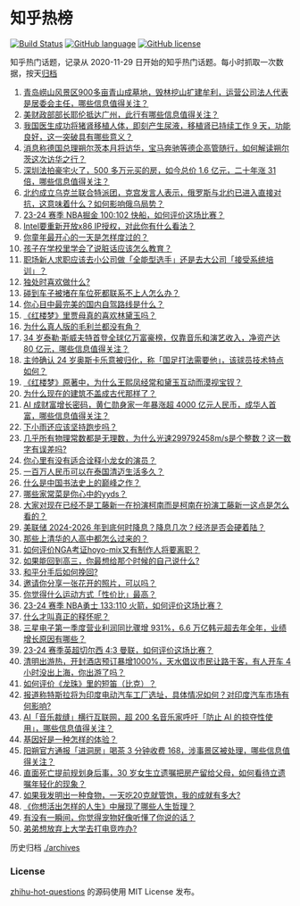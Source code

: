 # 知乎热榜
[![Build Status](https://github.com/ToWeLong/zhihu-hot-questions/workflows/CI/badge.svg)](https://github.com/ToWeLong/zhihu-hot-questions/actions)
[![GitHub language](https://img.shields.io/badge/language-golang-orange.svg)](https://golang.org/)
[![GitHub license](https://img.shields.io/github/license/ToWeLong/zhihu-hot-questions)](https://github.com/ToWeLong/zhihu-hot-questions/blob/main/LICENSE)

知乎热门话题，记录从 2020-11-29 日开始的知乎热门话题。每小时抓取一次数据，按天[归档](./archives)

<!-- BEGIN -->

1. [青岛崂山风景区900多亩青山成墓地，毁林挖山扩建牟利，运营公司法人代表是居委会主任，哪些信息值得关注？](https://www.zhihu.com/question/651719174)
1. [美财政部部长耶伦抵达广州，此行有哪些信息值得关注？](https://www.zhihu.com/question/651677096)
1. [我国医生成功将猪肾移植人体，即刻产生尿液，移植肾已持续工作 9 天，功能良好，这一突破具有哪些意义？](https://www.zhihu.com/question/651719119)
1. [消息称德国总理朔尔茨本月将访华，宝马奔驰等德企高管随行，如何解读朔尔茨这次访华之行？](https://www.zhihu.com/question/651754159)
1. [深圳法拍豪宅火了，500 多万元买的房，如今总价 1.6 亿元，二十年涨 31 倍，哪些信息值得关注？](https://www.zhihu.com/question/651719166)
1. [北约成立乌克兰联合特派团，克宫发言人表示，俄罗斯与北约已进入直接对抗，这意味着什么？如何影响俄乌局势？](https://www.zhihu.com/question/651745417)
1. [23-24 赛季 NBA掘金 100:102 快船，如何评价这场比赛？](https://www.zhihu.com/question/651754193)
1. [Intel要重新开放x86 IP授权，对此你有什么看法？](https://www.zhihu.com/question/651569041)
1. [你童年最开心的一天是怎样度过的？](https://www.zhihu.com/question/651769680)
1. [孩子在学校里学会了说脏话应该怎么教育？](https://www.zhihu.com/question/651654253)
1. [职场新人求职应该去小公司做「全能型选手」还是去大公司「接受系统培训」？](https://www.zhihu.com/question/651207505)
1. [独处时喜欢做什么?](https://www.zhihu.com/question/644813051)
1. [碰到车子被堵在车位死都联系不上人怎么办？](https://www.zhihu.com/question/301689709)
1. [你心目中最完美的国内自驾路线是什么？](https://www.zhihu.com/question/640078900)
1. [《红楼梦》里贾母真的喜欢林黛玉吗？](https://www.zhihu.com/question/29787546)
1. [为什么真人版的毛利兰都没有角？](https://www.zhihu.com/question/286452082)
1. [34 岁泰勒·斯威夫特首登全球亿万富豪榜，仅靠音乐和演艺收入，净资产达 80 亿元，哪些信息值得关注？](https://www.zhihu.com/question/651648178)
1. [主帅确认 24 岁奥斯卡乐意被归化，称「国足打法需要他」，该球员技术特点如何？](https://www.zhihu.com/question/651612781)
1. [《红楼梦》原著中，为什么王熙凤经常和黛玉互动而漠视宝钗？](https://www.zhihu.com/question/499765041)
1. [为什么现在的建筑不盖成古代那样了？](https://www.zhihu.com/question/291956307)
1. [AI 成财富增长密码，黄仁勋身家一年暴涨超 4000 亿元人民币，成华人首富，哪些信息值得关注？](https://www.zhihu.com/question/651719144)
1. [下小雨还应该坚持跑步吗？](https://www.zhihu.com/question/651756978)
1. [几乎所有物理常数都是无理数，为什么光速299792458m/s是个整数？这一数字有误差吗?](https://www.zhihu.com/question/492900436)
1. [你心里有没有适合诠释小龙女的演员？](https://www.zhihu.com/question/282224796)
1. [一百万人民币可以在泰国清迈生活多久？](https://www.zhihu.com/question/634070703)
1. [什么是中国书法史上的巅峰之作？](https://www.zhihu.com/question/313218201)
1. [哪些家常菜是你心中的yyds？](https://www.zhihu.com/question/651725533)
1. [大家对现在已经不是工藤新一在扮演柯南而是柯南在扮演工藤新一这点是怎么看的？](https://www.zhihu.com/question/651450193)
1. [美联储 2024-2026 年到底何时降息？降息几次？经济是否会硬着陆？](https://www.zhihu.com/question/649491848)
1. [那些上清华的人高中都怎么过来的？](https://www.zhihu.com/question/333864283)
1. [如何评价NGA考证hoyo-mix又有制作人将要离职？](https://www.zhihu.com/question/651672960)
1. [如果能回到高三，你最想给那个时候的自己说什么?](https://www.zhihu.com/question/633489774)
1. [和平分手后如何挽回?](https://www.zhihu.com/question/649346286)
1. [邀请你分享一张花开的照片，可以吗？](https://www.zhihu.com/question/651520820)
1. [你觉得什么运动方式「性价比」最高？](https://www.zhihu.com/question/651469058)
1. [23-24 赛季 NBA勇士 133:110 火箭，如何评价这场比赛？](https://www.zhihu.com/question/651745239)
1. [什么才叫真正的释怀呢？](https://www.zhihu.com/question/605017306)
1. [三星电子第一季度营业利润同比骤增 931%，6.6 万亿韩元超去年全年，业绩增长原因有哪些？](https://www.zhihu.com/question/651753860)
1. [23-24 赛季英超切尔西 4:3 曼联，如何评价这场比赛？](https://www.zhihu.com/question/651728576)
1. [清明出游热，开封酒店预订暴增1000%，天水倡议市民让路于客，有人开车 4 小时没出上海，你出游了吗？](https://www.zhihu.com/question/651756478)
1. [如何评价《龙珠》里的短笛（比克）？](https://www.zhihu.com/question/48017998)
1. [报道称特斯拉将为印度电动汽车工厂选址，具体情况如何？对印度汽车市场有何影响?](https://www.zhihu.com/question/651648214)
1. [AI「音乐裁缝」横行互联网，超 200 名音乐家呼吁「防止 AI 的掠夺性使用」，哪些信息值得关注？](https://www.zhihu.com/question/651614363)
1. [基因好是一种怎样的体验？](https://www.zhihu.com/question/47151897)
1. [阳朔官方通报「进洞房」喝茶 3 分钟收费 168，涉事景区被处理，哪些信息值得关注？](https://www.zhihu.com/question/651648193)
1. [直面死亡提前规划身后事，30 岁女生立遗嘱把房产留给父母，如何看待立遗嘱年轻化的现象？](https://www.zhihu.com/question/651674284)
1. [如果我发明出一种食物，一天吃20克就管饱，我的成就有多大?](https://www.zhihu.com/question/612403992)
1. [《你想活出怎样的人生》中展现了哪些人生哲理？](https://www.zhihu.com/question/633348067)
1. [有没有一瞬间，你觉得宠物好像听懂了你说的话？](https://www.zhihu.com/question/651357171)
1. [弟弟想放弃上大学去打电竞咋办?](https://www.zhihu.com/question/605640444)

<!-- END -->

历史归档 [./archives](./archives)


### License
[zhihu-hot-questions](https://github.com/towelong/zhihu-hot-questions) 的源码使用 MIT License 发布。
